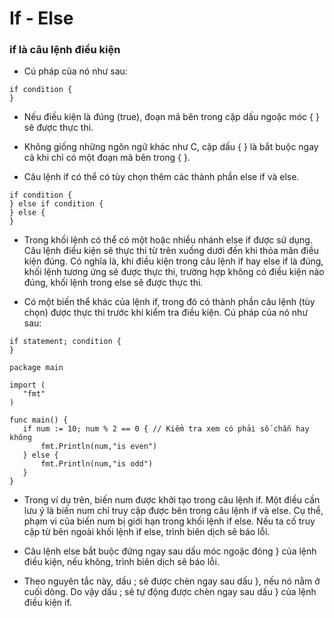 # If - Else

### if là câu lệnh điều kiện
- Cú pháp của nó như sau:
```
if condition {  
}
```
- Nếu điều kiện là đúng (true), đoạn mã bên trong cặp dấu ngoặc móc { } sẽ được thực thi.

- Không giống những ngôn ngữ khác như C, cặp dấu { } là bắt buộc ngay cả khi chỉ có một đoạn mã bên trong { }.

- Câu lệnh if có thể có tùy chọn thêm các thành phần else if và else.

```
if condition {  
} else if condition {
} else {
}
```
- Trong khối lệnh có thể có một hoặc nhiều nhánh else if được sử dụng. Câu lệnh điều kiện sẽ thực thi từ trên xuống dưới đến khi thỏa mãn điều kiện đúng. Có nghĩa là, khi điều kiện trong câu lệnh if hay else if là đúng, khối lệnh tương ứng sẽ được thực thi, trường hợp không có điều kiện nào đúng, khối lệnh trong else sẽ được thực thi.

- Có một biến thể khác của lệnh if, trong đó có thành phần câu lệnh (tùy chọn) được thực thi trước khi kiểm tra điều kiện. Cú pháp của nó như sau:
```
if statement; condition {  
}
```
```
package main

import (  
   "fmt"
)

func main() {  
   if num := 10; num % 2 == 0 { // Kiểm tra xem có phải số chẵn hay không
       fmt.Println(num,"is even")
   } else {
       fmt.Println(num,"is odd")
   }
}
```
- Trong ví dụ trên, biến num được khởi tạo trong câu lệnh if. Một điều cần lưu ý là biến num chỉ truy cập được bên trong câu lệnh if và else. Cụ thể, phạm vi của biến num bị giới hạn trong khối lệnh if else. Nếu ta cố truy cập từ bên ngoài khối lệnh if else, trình biên dịch sẽ báo lỗi.

- Câu lệnh else bắt buộc đứng ngay sau dấu móc ngoặc đóng } của lệnh điều kiện, nếu không, trình biên dịch sẽ báo lỗi.

- Theo nguyên tắc này, dấu ; sẽ được chèn ngay sau dấu }, nếu nó nằm ở cuối dòng. Do vậy dấu ; sẽ tự động được chèn ngay sau dấu } của lệnh điều kiện if.